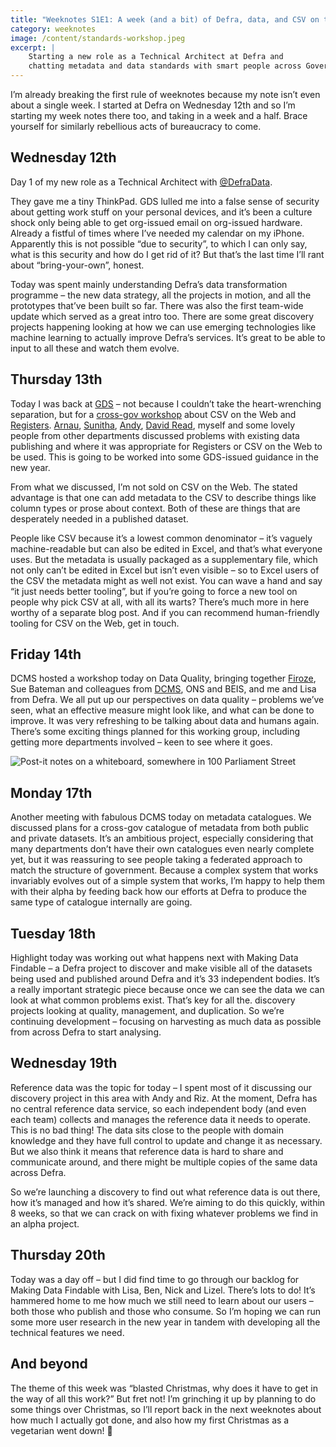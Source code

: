```yaml
---
title: "Weeknotes S1E1: A week (and a bit) of Defra, data, and CSV on the Web"
category: weeknotes
image: /content/standards-workshop.jpeg
excerpt: |
    Starting a new role as a Technical Architect at Defra and
    chatting metadata and data standards with smart people across Government.
---
```


I’m already breaking the first rule of weeknotes because my note isn’t even
about a single week. I started at Defra on Wednesday 12th and so I’m starting my
week notes there too, and taking in a week and a half. Brace yourself for
similarly rebellious acts of bureaucracy to come.

## Wednesday 12th
Day 1 of my new role as a Technical Architect with
[@DefraData](https://twitter.com/DefraData).

They gave me a tiny ThinkPad. GDS lulled me into a false sense of security about
getting work stuff on your personal devices, and it’s been a culture shock only
being able to get org-issued email on org-issued hardware. Already a fistful of
times where I’ve needed my calendar on my iPhone. Apparently this is not
possible “due to security”, to which I can only say, what is this security and
how do I get rid of it? But that’s the last time I’ll rant about
“bring-your-own”, honest.

Today was spent mainly understanding Defra’s data transformation programme – the
new data strategy, all the projects in motion, and all the prototypes that’ve
been built so far. There was also the first team-wide update which served as a
great intro too. There are some great discovery projects happening looking at
how we can use emerging technologies like machine learning to actually improve
Defra’s services. It’s great to be able to input to all these and watch them
evolve.

## Thursday 13th
Today I was back at [GDS](https://twitter.com/gdsteam) – not because I couldn’t
take the heart-wrenching separation, but for a [cross-gov
workshop](https://www.eventbrite.co.uk/e/gov-csv-on-the-web-a-cross-government-group-discussion-tickets-53143324113)
about CSV on the Web and [Registers](https://www.registers.service.gov.uk/).
[Arnau](https://twitter.com/arnau_siches),
[Sunitha](https://twitter.com/ChackoSunitha),
[Andy](https://twitter.com/databasescaling), [David
Read](https://twitter.com/ReadDavid), myself and some lovely people from other
departments discussed problems with existing data publishing and where it was
appropriate for Registers or CSV on the Web to be used. This is going to be
worked into some GDS-issued guidance in the new year.

From what we discussed, I’m not sold on CSV on the Web. The stated advantage is
that one can add metadata to the CSV to describe things like column types or
prose about context. Both of these are things that are desperately needed in a
published dataset.

People like CSV because it’s a lowest common denominator – it’s vaguely
machine-readable but can also be edited in Excel, and that’s what everyone uses.
But the metadata is usually packaged as a supplementary file, which not only
can’t be edited in Excel but isn’t even visible – so to Excel users of the CSV
the metadata might as well not exist. You can wave a hand and say “it just needs
better tooling”, but if you’re going to force a new tool on people why pick CSV
at all, with all its warts? There’s much more in here worthy of a separate blog
post. And if you can recommend human-friendly tooling for CSV on the Web, get in
touch.

## Friday 14th
DCMS hosted a workshop today on Data Quality, bringing together
[Firoze](https://twitter.com/firoze_salim), Sue Bateman and colleagues from
[DCMS](https://twitter.com/DCMS), ONS and BEIS, and me and Lisa from Defra. We
all put up our perspectives on data quality – problems we’ve seen, what an
effective measure might look like, and what can be done to improve. It was very
refreshing to be talking about data and humans again. There’s some exciting
things planned for this working group, including getting more departments
involved – keen to see where it goes.

![Post-it notes on a whiteboard, somewhere in 100 Parliament
Street](/content/standards-workshop.jpeg)

## Monday 17th
Another meeting with fabulous DCMS today on metadata catalogues. We discussed
plans for a cross-gov catalogue of metadata from both public and private
datasets. It’s an ambitious project, especially considering that many
departments don’t have their own catalogues even nearly complete yet, but it was
reassuring to see people taking a federated approach to match the structure of
government. Because a complex system that works invariably evolves out of a
simple system that works, I’m happy to help them with their alpha by feeding
back how our efforts at Defra to produce the same type of catalogue internally
are going.

## Tuesday 18th
Highlight today was working out what happens next with Making Data Findable – a
Defra project to discover and make visible all of the datasets being used and
published around Defra and it’s 33 independent bodies. It’s a really important
strategic piece because once we can see the data we can look at what common
problems exist. That’s key for all the. discovery projects looking at quality,
management, and duplication. So we’re continuing development – focusing on
harvesting as much data as possible from across Defra to start analysing.


## Wednesday 19th
Reference data was the topic for today – I spent most of it discussing our
discovery project in this area with Andy and Riz. At the moment, Defra has no
central reference data service, so each independent body (and even each team)
collects and manages the reference data it needs to operate. This is no bad
thing! The data sits close to the people with domain knowledge and they have
full control to update and change it as necessary. But we also think it means
that reference data is hard to share and communicate around, and there might be
multiple copies of the same data across Defra.

So we’re launching a discovery to find out what reference data is out there, how
it’s managed and how it’s shared. We’re aiming to do this quickly, within 8
weeks, so that we can crack on with fixing whatever problems we find in an alpha
project.

## Thursday 20th
Today was a day off – but I did find time to go through our backlog for Making
Data Findable with Lisa, Ben, Nick and Lizel. There’s lots to do! It’s hammered
home to me how much we still need to learn about our users – both those who
publish and those who consume. So I’m hoping we can run some more user research
in the new year in tandem with developing all the technical features we need.

## And beyond
The theme of this week was “blasted Christmas, why does it have to get in the
way of all this work?” But fret not! I’m grinching it up by planning to do some
things over Christmas, so I’ll report back in the next weeknotes about how much
I actually got done, and also how my first Christmas as a vegetarian went down!
🎅
